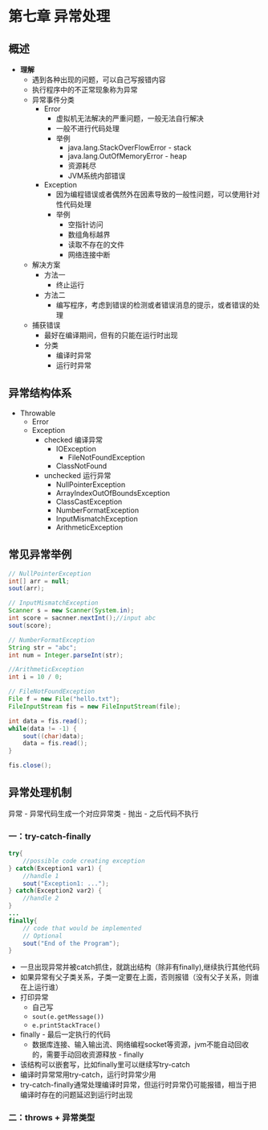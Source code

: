 # 第七章 异常处理

## 概述

* **理解**
  * 遇到各种出现的问题，可以自己写报错内容
  * 执行程序中的不正常现象称为异常
  * 异常事件分类
    * Error
      * 虚拟机无法解决的严重问题，一般无法自行解决
      * 一般不进行代码处理
      * 举例
        * java.lang.StackOverFlowError - stack
        * java.lang.OutOfMemoryError - heap
        * 资源耗尽
        * JVM系统内部错误
    * Exception
      * 因为编程错误或者偶然外在因素导致的一般性问题，可以使用针对性代码处理
      * 举例
        * 空指针访问
        * 数组角标越界
        * 读取不存在的文件
        * 网络连接中断
  * 解决方案
    * 方法一
      * 终止运行
    * 方法二
      * 编写程序，考虑到错误的检测或者错误消息的提示，或者错误的处理
  * 捕获错误
    * 最好在编译期间，但有的只能在运行时出现
    * 分类
      * 编译时异常
      * 运行时异常

## 异常结构体系

* Throwable
  * Error
  * Exception
    * checked 编译异常
      * IOException
        * FileNotFoundException
      * ClassNotFound
    * unchecked 运行异常
      * NullPointerException
      * ArrayIndexOutOfBoundsException
      * ClassCastException
      * NumberFormatException
      * InputMismatchException
      * ArithmeticException

## 常见异常举例

```java
// NullPointerException
int[] arr = null;
sout(arr);

// InputMismatchException
Scanner s = new Scanner(System.in);
int score = sacnner.nextInt();//input abc
sout(score);

// NumberFormatException
String str = "abc";
int num = Integer.parseInt(str);

//ArithmeticException
int i = 10 / 0;

// FileNotFoundException
File f = new File("hello.txt");
FileInputStream fis = new FileInputStream(file);

int data = fis.read();
while(data != -1) {
    sout((char)data);
    data = fis.read();
}

fis.close();
```

## 异常处理机制

异常 - 异常代码生成一个对应异常类 - 抛出 - 之后代码不执行

### 一：try-catch-finally

```java
try{
    //possible code creating exception
} catch(Exception1 var1) {
    //handle 1
    sout("Exception1: ...");
} catch(Exception2 var2) {
    //handle 2
}
...
finally{
    // code that would be implemented
    // Optional
    sout("End of the Program");
}
```
* 一旦出现异常并被catch抓住，就跳出结构（除非有finally),继续执行其他代码
* 如果异常有父子类关系，子类一定要在上面，否则报错（没有父子关系，则谁在上运行谁）
* 打印异常
  * 自己写
  * `sout(e.getMessage())`
  * `e.printStackTrace()`
* finally - 最后一定执行的代码
  * 数据库连接、输入输出流、网络编程socket等资源，jvm不能自动回收的，需要手动回收资源释放 - finally
* 该结构可以嵌套写，比如finally里可以继续写try-catch
* 编译时异常常用try-catch，运行时异常少用
* try-catch-finally通常处理编译时异常，但运行时异常仍可能报错，相当于把编译时存在的问题延迟到运行时出现

### 二：throws + 异常类型

